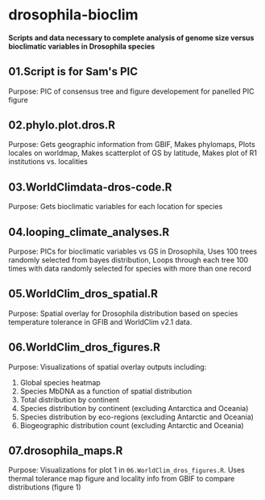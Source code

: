 # drosophila-bioclim
#### Scripts and data necessary to complete analysis of genome size versus bioclimatic variables in Drosophila species


## 01.Script is for Sam's PIC 

Purpose:  PIC of consensus tree and figure developement for panelled PIC figure

## 02.phylo.plot.dros.R

Purpose: Gets geographic information from GBIF, Makes phylomaps, Plots locales on worldmap, Makes scatterplot of GS by latitude, Makes plot of R1 institutions vs. localities

## 03.WorldClimdata-dros-code.R

Purpose: Gets bioclimatic variables for each location for species

## 04.looping_climate_analyses.R

Purpose: PICs for bioclimatic variables vs GS in Drosophila, Uses 100 trees randomly selected from bayes distribution, Loops through each tree 100 times with data randomly selected for species with more than one record

## 05.WorldClim_dros_spatial.R

Purpose: Spatial overlay for Drosophila distribution based on species temperature tolerance in GFIB and WorldClim v2.1 data.

## 06.WorldClim_dros_figures.R

Purpose: Visualizations of spatial overlay outputs including: 
  1. Global species heatmap
  2. Species MbDNA as a function of spatial distribution
  3. Total distribution by continent
  4. Species distribution by continent (excluding Antarctica and Oceania)
  5. Species distribution by eco-regions (excluding Antarctic and Oceania)
  6. Biogeographic distribution count (excluding Antarctic and Oceania)

## 07.drosophila_maps.R

Purpose: Visualizations for plot 1 in `06.WorldClim_dros_figures.R`. Uses thermal tolerance map figure and locality info from GBIF to compare distributions (figure 1)


